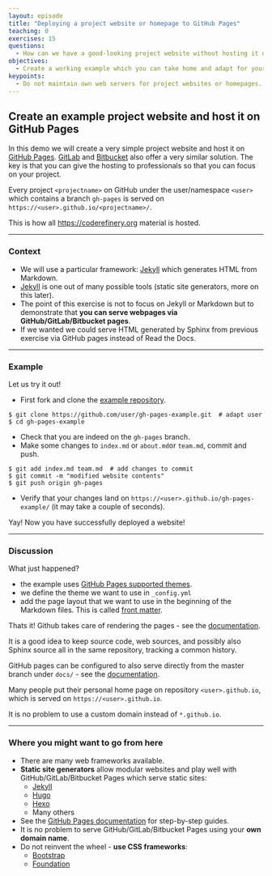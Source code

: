 ```yaml
---
layout: episode
title: "Deploying a project website or homepage to GitHub Pages"
teaching: 0
exercises: 15
questions:
  - How can we have a good-looking project website without hosting it ourselves?
objectives:
  - Create a working example which you can take home and adapt for your project.
keypoints:
  - Do not maintain own web servers for project websites or homepages.
---
```


## Create an example project website and host it on GitHub Pages

In this demo we will create a very simple project website and host it on [GitHub
Pages](https://pages.github.com/). [GitLab](https://about.gitlab.com/features/pages/) and [Bitbucket](https://confluence.atlassian.com/bitbucket/publishing-a-website-on-bitbucket-cloud-221449776.html) also offer a
very similar solution. The key is that you can give the hosting to
professionals so that you can focus on your project.

Every project `<projectname>` on GitHub under the user/namespace `<user>` which
contains a branch `gh-pages` is served on
`https://<user>.github.io/<projectname>/`.

This is how all https://coderefinery.org material is hosted.

---

### Context

- We will use a particular framework: [Jekyll](https://jekyllrb.com) which generates HTML from Markdown.
- [Jekyll](https://jekyllrb.com) is one out of many possible tools (static site generators, more on this later).
- The point of this exercise is not to focus on Jekyll or Markdown but to demonstrate that
  **you can serve webpages via GitHub/GitLab/Bitbucket pages**.
- If we wanted we could serve HTML generated by Sphinx from previous exercise via GitHub pages instead
  of Read the Docs.

---

### Example

Let us try it out!

- First fork and clone the [example repository](https://github.com/coderefinery/gh-pages-example).
```shell
$ git clone https://github.com/user/gh-pages-example.git  # adapt user
$ cd gh-pages-example
```
- Check that you are indeed on the `gh-pages` branch.
- Make some changes to `index.md` or `about.md`or `team.md`, commit and push.
```shell
$ git add index.md team.md  # add changes to commit
$ git commit -m "modified website contents"
$ git push origin gh-pages
```
- Verify that your changes land on `https://<user>.github.io/gh-pages-example/` (it may take a couple of seconds).

Yay! Now you have successfully deployed a website!

---

### Discussion

What just happened?
- the example uses [GitHub Pages supported themes](https://pages.github.com/themes/).
- we define the theme we want to use in `_config.yml`
- add the page layout that we want to use in the beginning of the Markdown files. This is called [front matter](https://jekyllrb.com/docs/frontmatter/).

Thats it! Github takes care of rendering the pages - see the
[documentation](https://help.github.com/articles/adding-a-jekyll-theme-to-your-github-pages-site/).

It is a good idea to keep source code, web sources, and possibly also Sphinx
source all in the same repository, tracking a common history.

GitHub pages can be configured to also serve directly from the master branch
under `docs/` - see the [documentation](https://help.github.com/articles/configuring-a-publishing-source-for-github-pages/).

Many people put their personal home page on repository `<user>.github.io`, which is served
on `https://<user>.github.io`.

It is no problem to use a custom domain instead of `*.github.io`.

---

### Where you might want to go from here

- There are many web frameworks available.
- **Static site generators** allow modular websites and play well with GitHub/GitLab/Bitbucket Pages which serve static sites:
  - [Jekyll](https://jekyllrb.com)
  - [Hugo](https://gohugo.io)
  - [Hexo](https://hexo.io)
  - Many others
- See the [GitHub Pages documentation](https://pages.github.com) for step-by-step guides.
- It is no problem to serve GitHub/GitLab/Bitbucket Pages using your **own domain name**.
- Do not reinvent the wheel - **use CSS frameworks**:
    - [Bootstrap](http://getbootstrap.com)
    - [Foundation](http://foundation.zurb.com)
